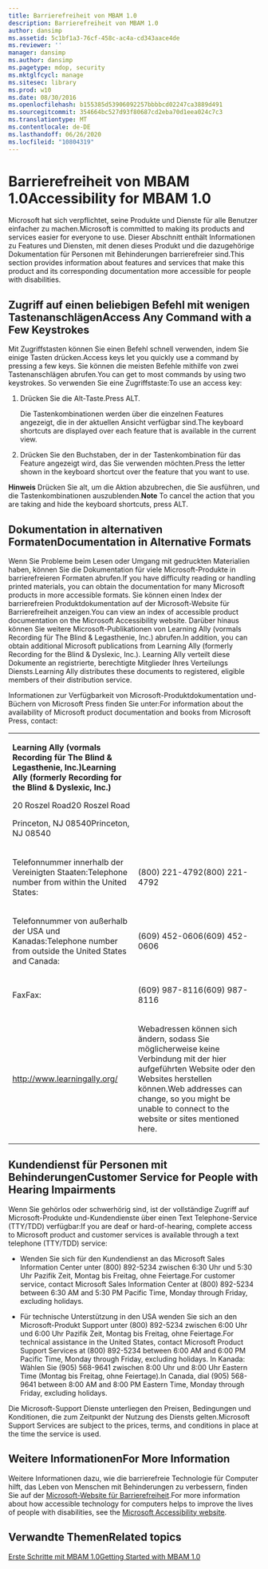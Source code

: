 ```yaml
---
title: Barrierefreiheit von MBAM 1.0
description: Barrierefreiheit von MBAM 1.0
author: dansimp
ms.assetid: 5c1bf1a3-76cf-458c-ac4a-cd343aace4de
ms.reviewer: ''
manager: dansimp
ms.author: dansimp
ms.pagetype: mdop, security
ms.mktglfcycl: manage
ms.sitesec: library
ms.prod: w10
ms.date: 08/30/2016
ms.openlocfilehash: b155385d53906092257bbbbcd02247ca3889d491
ms.sourcegitcommit: 354664bc527d93f80687cd2eba70d1eea024c7c3
ms.translationtype: MT
ms.contentlocale: de-DE
ms.lasthandoff: 06/26/2020
ms.locfileid: "10804319"
---
```

# <span data-ttu-id="9ba77-103">Barrierefreiheit von MBAM 1.0</span><span class="sxs-lookup"><span data-stu-id="9ba77-103">Accessibility for MBAM 1.0</span></span>


<span data-ttu-id="9ba77-104">Microsoft hat sich verpflichtet, seine Produkte und Dienste für alle Benutzer einfacher zu machen.</span><span class="sxs-lookup"><span data-stu-id="9ba77-104">Microsoft is committed to making its products and services easier for everyone to use.</span></span> <span data-ttu-id="9ba77-105">Dieser Abschnitt enthält Informationen zu Features und Diensten, mit denen dieses Produkt und die dazugehörige Dokumentation für Personen mit Behinderungen barrierefreier sind.</span><span class="sxs-lookup"><span data-stu-id="9ba77-105">This section provides information about features and services that make this product and its corresponding documentation more accessible for people with disabilities.</span></span>

## <span data-ttu-id="9ba77-106">Zugriff auf einen beliebigen Befehl mit wenigen Tastenanschlägen</span><span class="sxs-lookup"><span data-stu-id="9ba77-106">Access Any Command with a Few Keystrokes</span></span>


<span data-ttu-id="9ba77-107">Mit Zugriffstasten können Sie einen Befehl schnell verwenden, indem Sie einige Tasten drücken.</span><span class="sxs-lookup"><span data-stu-id="9ba77-107">Access keys let you quickly use a command by pressing a few keys.</span></span> <span data-ttu-id="9ba77-108">Sie können die meisten Befehle mithilfe von zwei Tastenanschlägen abrufen.</span><span class="sxs-lookup"><span data-stu-id="9ba77-108">You can get to most commands by using two keystrokes.</span></span> <span data-ttu-id="9ba77-109">So verwenden Sie eine Zugriffstaste:</span><span class="sxs-lookup"><span data-stu-id="9ba77-109">To use an access key:</span></span>

1.  <span data-ttu-id="9ba77-110">Drücken Sie die Alt-Taste.</span><span class="sxs-lookup"><span data-stu-id="9ba77-110">Press ALT.</span></span>

    <span data-ttu-id="9ba77-111">Die Tastenkombinationen werden über die einzelnen Features angezeigt, die in der aktuellen Ansicht verfügbar sind.</span><span class="sxs-lookup"><span data-stu-id="9ba77-111">The keyboard shortcuts are displayed over each feature that is available in the current view.</span></span>

2.  <span data-ttu-id="9ba77-112">Drücken Sie den Buchstaben, der in der Tastenkombination für das Feature angezeigt wird, das Sie verwenden möchten.</span><span class="sxs-lookup"><span data-stu-id="9ba77-112">Press the letter shown in the keyboard shortcut over the feature that you want to use.</span></span>

<span data-ttu-id="9ba77-113">**Hinweis**  Drücken Sie alt, um die Aktion abzubrechen, die Sie ausführen, und die Tastenkombinationen auszublenden.</span><span class="sxs-lookup"><span data-stu-id="9ba77-113">**Note** To cancel the action that you are taking and hide the keyboard shortcuts, press ALT.</span></span>

 

## <span data-ttu-id="9ba77-114">Dokumentation in alternativen Formaten</span><span class="sxs-lookup"><span data-stu-id="9ba77-114">Documentation in Alternative Formats</span></span>


<span data-ttu-id="9ba77-115">Wenn Sie Probleme beim Lesen oder Umgang mit gedruckten Materialien haben, können Sie die Dokumentation für viele Microsoft-Produkte in barrierefreieren Formaten abrufen.</span><span class="sxs-lookup"><span data-stu-id="9ba77-115">If you have difficulty reading or handling printed materials, you can obtain the documentation for many Microsoft products in more accessible formats.</span></span> <span data-ttu-id="9ba77-116">Sie können einen Index der barrierefreien Produktdokumentation auf der Microsoft-Website für Barrierefreiheit anzeigen.</span><span class="sxs-lookup"><span data-stu-id="9ba77-116">You can view an index of accessible product documentation on the Microsoft Accessibility website.</span></span> <span data-ttu-id="9ba77-117">Darüber hinaus können Sie weitere Microsoft-Publikationen von Learning Ally (vormals Recording für The Blind & Legasthenie, Inc.) abrufen.</span><span class="sxs-lookup"><span data-stu-id="9ba77-117">In addition, you can obtain additional Microsoft publications from Learning Ally (formerly Recording for the Blind & Dyslexic, Inc.).</span></span> <span data-ttu-id="9ba77-118">Learning Ally verteilt diese Dokumente an registrierte, berechtigte Mitglieder Ihres Verteilungs Diensts.</span><span class="sxs-lookup"><span data-stu-id="9ba77-118">Learning Ally distributes these documents to registered, eligible members of their distribution service.</span></span>

<span data-ttu-id="9ba77-119">Informationen zur Verfügbarkeit von Microsoft-Produktdokumentation und-Büchern von Microsoft Press finden Sie unter:</span><span class="sxs-lookup"><span data-stu-id="9ba77-119">For information about the availability of Microsoft product documentation and books from Microsoft Press, contact:</span></span>

<table>
<colgroup>
<col width="50%" />
<col width="50%" />
</colgroup>
<tbody>
<tr class="odd">
<td align="left"><p><strong><span data-ttu-id="9ba77-120">Learning Ally (vormals Recording für The Blind &amp; Legasthenie, Inc.)</span><span class="sxs-lookup"><span data-stu-id="9ba77-120">Learning Ally (formerly Recording for the Blind &amp; Dyslexic, Inc.)</span></span></strong></p>
<p><span data-ttu-id="9ba77-121">20 Roszel Road</span><span class="sxs-lookup"><span data-stu-id="9ba77-121">20 Roszel Road</span></span></p>
<p><span data-ttu-id="9ba77-122">Princeton, NJ 08540</span><span class="sxs-lookup"><span data-stu-id="9ba77-122">Princeton, NJ 08540</span></span></p></td>
<td align="left"><p></p></td>
</tr>
<tr class="even">
<td align="left"><p><span data-ttu-id="9ba77-123">Telefonnummer innerhalb der Vereinigten Staaten:</span><span class="sxs-lookup"><span data-stu-id="9ba77-123">Telephone number from within the United States:</span></span></p></td>
<td align="left"><p><span data-ttu-id="9ba77-124">(800) 221-4792</span><span class="sxs-lookup"><span data-stu-id="9ba77-124">(800) 221-4792</span></span></p></td>
</tr>
<tr class="odd">
<td align="left"><p><span data-ttu-id="9ba77-125">Telefonnummer von außerhalb der USA und Kanadas:</span><span class="sxs-lookup"><span data-stu-id="9ba77-125">Telephone number from outside the United States and Canada:</span></span></p></td>
<td align="left"><p><span data-ttu-id="9ba77-126">(609) 452-0606</span><span class="sxs-lookup"><span data-stu-id="9ba77-126">(609) 452-0606</span></span></p></td>
</tr>
<tr class="even">
<td align="left"><p><span data-ttu-id="9ba77-127">Fax</span><span class="sxs-lookup"><span data-stu-id="9ba77-127">Fax:</span></span></p></td>
<td align="left"><p><span data-ttu-id="9ba77-128">(609) 987-8116</span><span class="sxs-lookup"><span data-stu-id="9ba77-128">(609) 987-8116</span></span></p></td>
</tr>
<tr class="odd">
<td align="left"><p><a href="https://go.microsoft.com/fwlink/?linkid=239" data-raw-source="[http://www.learningally.org/](https://go.microsoft.com/fwlink/?linkid=239)">http://www.learningally.org/</a></p></td>
<td align="left"><p><span data-ttu-id="9ba77-129">Webadressen können sich ändern, sodass Sie möglicherweise keine Verbindung mit der hier aufgeführten Website oder den Websites herstellen können.</span><span class="sxs-lookup"><span data-stu-id="9ba77-129">Web addresses can change, so you might be unable to connect to the website or sites mentioned here.</span></span></p></td>
</tr>
</tbody>
</table>

 

## <span data-ttu-id="9ba77-130">Kundendienst für Personen mit Behinderungen</span><span class="sxs-lookup"><span data-stu-id="9ba77-130">Customer Service for People with Hearing Impairments</span></span>


<span data-ttu-id="9ba77-131">Wenn Sie gehörlos oder schwerhörig sind, ist der vollständige Zugriff auf Microsoft-Produkte und-Kundendienste über einen Text Telephone-Service (TTY/TDD) verfügbar:</span><span class="sxs-lookup"><span data-stu-id="9ba77-131">If you are deaf or hard-of-hearing, complete access to Microsoft product and customer services is available through a text telephone (TTY/TDD) service:</span></span>

-   <span data-ttu-id="9ba77-132">Wenden Sie sich für den Kundendienst an das Microsoft Sales Information Center unter (800) 892-5234 zwischen 6:30 Uhr und 5:30 Uhr Pazifik Zeit, Montag bis Freitag, ohne Feiertage.</span><span class="sxs-lookup"><span data-stu-id="9ba77-132">For customer service, contact Microsoft Sales Information Center at (800) 892-5234 between 6:30 AM and 5:30 PM Pacific Time, Monday through Friday, excluding holidays.</span></span>

-   <span data-ttu-id="9ba77-133">Für technische Unterstützung in den USA wenden Sie sich an den Microsoft-Produkt Support unter (800) 892-5234 zwischen 6:00 Uhr und 6:00 Uhr Pazifik Zeit, Montag bis Freitag, ohne Feiertage.</span><span class="sxs-lookup"><span data-stu-id="9ba77-133">For technical assistance in the United States, contact Microsoft Product Support Services at (800) 892-5234 between 6:00 AM and 6:00 PM Pacific Time, Monday through Friday, excluding holidays.</span></span> <span data-ttu-id="9ba77-134">In Kanada: Wählen Sie (905) 568-9641 zwischen 8:00 Uhr und 8:00 Uhr Eastern Time (Montag bis Freitag, ohne Feiertage).</span><span class="sxs-lookup"><span data-stu-id="9ba77-134">In Canada, dial (905) 568-9641 between 8:00 AM and 8:00 PM Eastern Time, Monday through Friday, excluding holidays.</span></span>

<span data-ttu-id="9ba77-135">Die Microsoft-Support Dienste unterliegen den Preisen, Bedingungen und Konditionen, die zum Zeitpunkt der Nutzung des Diensts gelten.</span><span class="sxs-lookup"><span data-stu-id="9ba77-135">Microsoft Support Services are subject to the prices, terms, and conditions in place at the time the service is used.</span></span>

## <span data-ttu-id="9ba77-136">Weitere Informationen</span><span class="sxs-lookup"><span data-stu-id="9ba77-136">For More Information</span></span>


<span data-ttu-id="9ba77-137">Weitere Informationen dazu, wie die barrierefreie Technologie für Computer hilft, das Leben von Menschen mit Behinderungen zu verbessern, finden Sie auf der [Microsoft-Website für Barrierefreiheit](https://go.microsoft.com/fwlink/?linkid=8431).</span><span class="sxs-lookup"><span data-stu-id="9ba77-137">For more information about how accessible technology for computers helps to improve the lives of people with disabilities, see the [Microsoft Accessibility website](https://go.microsoft.com/fwlink/?linkid=8431).</span></span>

## <span data-ttu-id="9ba77-138">Verwandte Themen</span><span class="sxs-lookup"><span data-stu-id="9ba77-138">Related topics</span></span>


[<span data-ttu-id="9ba77-139">Erste Schritte mit MBAM 1.0</span><span class="sxs-lookup"><span data-stu-id="9ba77-139">Getting Started with MBAM 1.0</span></span>](getting-started-with-mbam-10.md)

 

 





